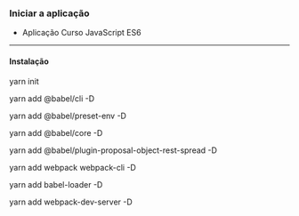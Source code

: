 ### Iniciar a aplicação

 - Aplicação Curso JavaScript ES6

 ---

#### Instalação

yarn init

yarn add @babel/cli -D 

yarn add @babel/preset-env -D 

yarn add @babel/core -D 

yarn add @babel/plugin-proposal-object-rest-spread -D 

yarn add webpack webpack-cli -D 

yarn add babel-loader -D

 yarn add webpack-dev-server -D    